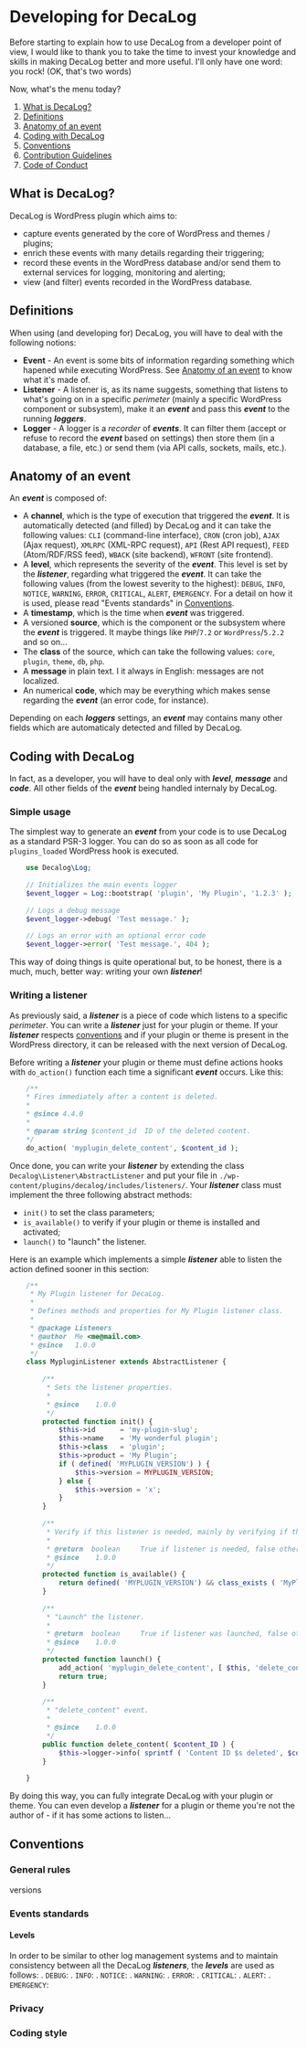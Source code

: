 # Developing for DecaLog

Before starting to explain how to use DecaLog from a developer point of view, I would like to thank you to take the time to invest your knowledge and skills in making DecaLog better and more useful. I'll only have one word: you rock! (OK, that's two words)

Now, what's the menu today?

1. [What is DecaLog?](#what-is-decalog)
2. [Definitions](#definitions)
3. [Anatomy of an event](#anatomy-of-an-event)
4. [Coding with DecaLog](#coding-with-decalog)
5. [Conventions](#conventions)
6. [Contribution Guidelines](/CONTRIBUTING.md)
7. [Code of Conduct](/CODE_OF_CONDUCT.md)

## What is DecaLog?
DecaLog is WordPress plugin which aims to:
- capture events generated by the core of WordPress and themes / plugins;
- enrich these events with many details regarding their triggering;
- record these events in the WordPress database and/or send them to external services for logging, monitoring and alerting;
- view (and filter) events recorded in the WordPress database.

## Definitions
When using (and developing for) DecaLog, you will have to deal with the following notions:
- __Event__ - An event is some bits of information regarding something which hapened while executing WordPress. See [Anatomy of an event](#anatomy-of-an-event) to know what it's made of.
- __Listener__ - A listener is, as its name suggests, something that listens to what's going on in a specific _perimeter_ (mainly a specific WordPress component or subsystem), make it an ___event___ and pass this ___event___ to the running ___loggers___.
- __Logger__ - A logger is a _recorder_ of ___events___. It can filter them (accept or refuse to record the ___event___ based on settings) then store them (in a database, a file, etc.) or send them (via API calls, sockets, mails, etc.).

## Anatomy of an event
An ___event___ is composed of:
- A __channel__, which is the type of execution that triggered the ___event___. It is automatically detected (and filled) by DecaLog and it can take the following values: `CLI` (command-line interface), `CRON` (cron job), `AJAX` (Ajax request), `XMLRPC` (XML-RPC request), `API` (Rest API request), `FEED` (Atom/RDF/RSS feed), `WBACK` (site backend), `WFRONT` (site frontend).
- A __level__, which represents the severity of the ___event___. This level is set by the ___listener___, regarding what triggered the ___event___. It can take the following values (from the lowest severity to the highest): `DEBUG`, `INFO`, `NOTICE`, `WARNING`, `ERROR`, `CRITICAL`, `ALERT`, `EMERGENCY`. For a detail on how it is used, please read "Events standards" in [Conventions](#conventions).
- A __timestamp__, which is the time when ___event___ was triggered.
- A versioned __source__, which is the component or the subsystem where the ___event___ is triggered. It maybe things like `PHP`/`7.2` or `WordPress`/`5.2.2` and so on...
- The __class__ of the source, which can take the following values: `core`, `plugin`, `theme`, `db`, `php`.
- A __message__ in plain text. I it always in English: messages are not localized.
- An numerical __code__, which may be everything which makes sense regarding the ___event___ (an error code, for instance).

Depending on each ___loggers___ settings, an ___event___ may contains many other fields which are automaticaly detected and filled by DecaLog.


## Coding with DecaLog
In fact, as a developer, you will have to deal only with ___level___, ___message___ and ___code___. All other fields of the ___event___ being handled internaly by DecaLog.

### Simple usage
The simplest way to generate an ___event___ from your code is to use DecaLog as a standard PSR-3 logger. You can do so as soon as all code for `plugins_loaded` WordPress hook is executed.
```php
    use Decalog\Log;
    
    // Initializes the main events logger
    $event_logger = Log::bootstrap( 'plugin', 'My Plugin', '1.2.3' );
    
    // Logs a debug message
    $event_logger->debug( 'Test message.' );
    
    // Logs an error with an optional error code
    $event_logger->error( 'Test message.', 404 );

```

This way of doing things is quite operational but, to be honest, there is a much, much, better way: writing your own ___listener___!

### Writing a listener
As previously said, a ___listener___ is a piece of code which listens to a specific _perimeter_. You can write a ___listener___ just for your plugin or theme. If your ___listener___ respects [conventions](#conventions) and if your plugin or theme is present in the WordPress directory, it can be released with the next version of DecaLog.

Before writing a ___listener___ your plugin or theme must define actions hooks with `do_action()` function each time a significant ___event___ occurs. Like this:

```php
    /**
    * Fires immediately after a content is deleted.
    *
    * @since 4.4.0
    *
    * @param string $content_id  ID of the deleted content.
    */
    do_action( 'myplugin_delete_content', $content_id );     
```

Once done, you can write your ___listener___ by extending the class `Decalog\Listener\AbstractListener` and put your file in `./wp-content/plugins/decalog/includes/listeners/`. Your ___listener___ class must implement the three following abstract methods:
- `init()` to set the class parameters;
- `is_available()` to verify if your plugin or theme is installed and activated;
- `launch()` to "launch" the listener.

Here is an example which implements a simple ___listener___ able to listen the action defined sooner in this section:

```php
    /**
     * My Plugin listener for DecaLog.
     *
     * Defines methods and properties for My Plugin listener class.
     *
     * @package Listeners
     * @author  Me <me@mail.com>.
     * @since   1.0.0
     */
    class MypluginListener extends AbstractListener {
    
        /**
         * Sets the listener properties.
         *
         * @since    1.0.0
         */
        protected function init() {
            $this->id      = 'my-plugin-slug';
            $this->name    = 'My wonderful plugin';
            $this->class   = 'plugin';
            $this->product = 'My Plugin';
            if ( defined( 'MYPLUGIN_VERSION') ) {
                $this->version = MYPLUGIN_VERSION;
            } else {
                $this->version = 'x';
            }
        }
    
        /**
         * Verify if this listener is needed, mainly by verifying if the listen plugin/theme is loaded.
         *
         * @return  boolean     True if listener is needed, false otherwise.
         * @since    1.0.0
         */
        protected function is_available() {
            return defined( 'MYPLUGIN_VERSION') && class_exists ( 'MyPluginClass' );
        }
    
        /**
         * "Launch" the listener.
         *
         * @return  boolean     True if listener was launched, false otherwise.
         * @since    1.0.0
         */
        protected function launch() {
            add_action( 'myplugin_delete_content', [ $this, 'delete_content' ], 10, 1 );
            return true;
        }
    
        /**
         * "delete_content" event.
         *
         * @since    1.0.0
         */
        public function delete_content( $content_ID ) {
            $this->logger->info( sprintf ( 'Content ID $s deleted', $content_ID ) );
        }
    
    }  
```

By doing this way, you can fully integrate DecaLog with your plugin or theme. You can even develop a ___listener___ for a plugin or theme you're not the author of - if it has some actions to listen...

## Conventions

### General rules
versions

### Events standards

#### Levels
In order to be similar to other log management systems and to maintain consistency between all the DecaLog ___listeners___, the ___levels___ are used as follows:
. `DEBUG`: 
. `INFO`: 
. `NOTICE`: 
. `WARNING`: 
. `ERROR`: 
. `CRITICAL`: 
. `ALERT`: 
. `EMERGENCY`: 

### Privacy

### Coding style
